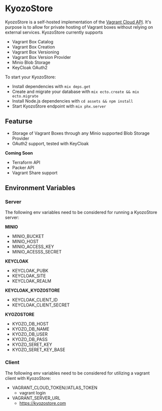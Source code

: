 # KyozoStore

KyozoStore is a self-hosted implementation of the [Vagrant Cloud API](https://www.vagrantup.com/docs/vagrant-cloud/api.html). 
It's purpose is to allow for private hosting of Vagrant boxes without relying on external services. KyozoStore currently supports

* Vagrant Box Catalog
* Vagrant Box Creation
* Vagrant Box Versioning
* Vagrant Box Version Provider 
* Minio Blob Storage
* KeyCloak OAuth2

To start your KyozoStore:

  * Install dependencies with `mix deps.get`
  * Create and migrate your database with `mix ecto.create && mix ecto.migrate`
  * Install Node.js dependencies with `cd assets && npm install`
  * Start KyozoStore endpoint with `mix phx.server`

## Featurse

* Storage of Vagrant Boxes through any Minio supported Blob Storage Provider
* OAuth2 support, tested with KeyCloak

**Coming Soon**

* Terraform API 
* Packer API
* Vagrant Share support

## Environment Variables

### Server

The following env variables need to be considered for running a KyozoStore
server:

**MINIO**
* MINIO_BUCKET
* MINIO_HOST
* MINIO_ACCESS_KEY
* MINIO_ACESSS_SECRET

**KEYCLOAK**
* KEYCLOAK_PUBK
* KEYCLOAK_SITE
* KEYCLOAK_REALM

**KEYCLOAK_KYOZOSTORE**
* KEYCLOAK_CLIENT_ID
* KEYCLOAK_CLIENT_SECRET

**KYOZOSTORE**
* KYOZO_DB_HOST
* KYOZO_DB_NAME
* KYOZO_DB_USER
* KYOZO_DB_PASS
* KYOZO_SERET_KEY
* KYOZO_SERET_KEY_BASE

### Client

The following env variables need to be considered for utilizing a vagrant client
with KyozoStore:

* VAGRANT_CLOUD_TOKEN//ATLAS_TOKEN
  * vagrant login
* VAGRANT_SERVER_URL
  * https://kyozostore.com
